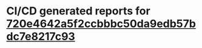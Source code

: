 # CI/CD generated reports for [720e4642a5f2ccbbbc50da9edb57bdc7e8217c93](https://github.com/hydephp/develop/commit/720e4642a5f2ccbbbc50da9edb57bdc7e8217c93)
